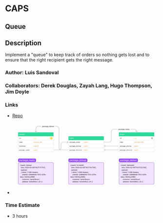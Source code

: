 # CAPS

## Queue

## Description

Implement a "queue" to keep track of orders so nothing gets lost and to ensure that the right recipient gets the right message.

### Author: Luis Sandoval

### Collaborators: Derek Douglas, Zayah Lang, Hugo Thompson, Jim Doyle

### Links

- [Repo](https://github.com/luismsandoval/caps)

- ![UML](lab11-uml.jpg)

### Time Estimate

- 3 hours
